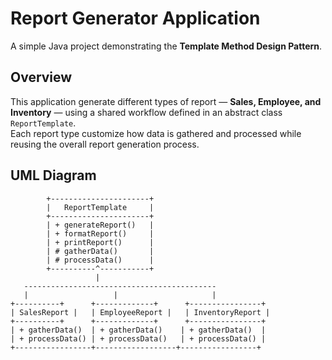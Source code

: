 # Report Generator Application

A simple Java project demonstrating the **Template Method Design Pattern**.

## Overview
This application generate different types of report — **Sales, Employee, and Inventory** — using a shared workflow defined in an abstract class `ReportTemplate`.  
Each report type customize how data is gathered and processed while reusing the overall report generation process.

## UML Diagram
```text
        +----------------------+
        |   ReportTemplate     |
        +----------------------+
        | + generateReport()   |
        | + formatReport()     |
        | + printReport()      |
        | # gatherData()       |
        | # processData()      |
        +----------^-----------+
                   |
   -------------------------------------------
   |                   |                     |
+----------+      +-------------+      +----------------+
| SalesReport |   | EmployeeReport |   | InventoryReport |
+----------+      +-------------+      +----------------+
| + gatherData()  | + gatherData()    | + gatherData()  |
| + processData() | + processData()   | + processData() |
+-----------------+------------------+-----------------+
